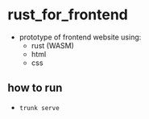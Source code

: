 # rust_for_frontend
- prototype of frontend website using:
  - rust (WASM)
  - html
  - css

## how to run
  - ``trunk serve`` 
